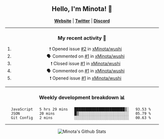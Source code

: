 <div align="center">
  
## Hello, I'm Minota! 👋

[**Website**](https://minota.space) | [**Twitter**](https://twitter.com/xMinota_) | [**Discord**](https://dsc.bio/mi)

---

### My recent activity 🤔

<!--START_SECTION:activity-->
1. ❗️ Opened issue [#2](https://github.com/xMinota/wushi/issues/2) in [xMinota/wushi](https://github.com/xMinota/wushi)
2. 🗣 Commented on [#1](https://github.com/xMinota/wushi/issues/1) in [xMinota/wushi](https://github.com/xMinota/wushi)
3. ❗️ Closed issue [#1](https://github.com/xMinota/wushi/issues/1) in [xMinota/wushi](https://github.com/xMinota/wushi)
4. 🗣 Commented on [#1](https://github.com/xMinota/wushi/issues/1) in [xMinota/wushi](https://github.com/xMinota/wushi)
5. ❗️ Opened issue [#1](https://github.com/xMinota/wushi/issues/1) in [xMinota/wushi](https://github.com/xMinota/wushi)
<!--END_SECTION:activity-->

---

### Weekly development breakdown 📊

<!--START_SECTION:waka-->
```text
JavaScript   5 hrs 29 mins   ███████████████████████▒░   93.53 % 
JSON         20 mins         █▒░░░░░░░░░░░░░░░░░░░░░░░   05.79 % 
Git Config   2 mins          ░░░░░░░░░░░░░░░░░░░░░░░░░   00.63 % 
```
<!--END_SECTION:waka-->

--- 

<img align="center" alt="Minota's Github Stats" src="https://github-readme-stats.vercel.app/api?username=xMinota&show_icons=true&hide_border=true" />
